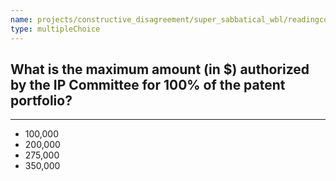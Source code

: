 ```yaml
---
name: projects/constructive_disagreement/super_sabbatical_wbl/readingcomp_provost_4.md
type: multipleChoice
---
```


## What is the maximum amount (in $) authorized by the IP Committee for 100% of the patent portfolio?

---

- 100,000
- 200,000
- 275,000
- 350,000